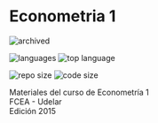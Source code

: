 # Econometria 1

![archived](https://img.shields.io/badge/lifecycle-archived-red.svg)


![languages](https://img.shields.io/github/languages/count/daczarne/udelar_econometria_1)
![top language](https://img.shields.io/github/languages/top/daczarne/udelar_econometria_1)


![repo size](https://img.shields.io/github/repo-size/daczarne/udelar_econometria_1)
![code size](https://img.shields.io/github/languages/code-size/daczarne/udelar_econometria_1)


Materiales del curso de Econometría 1  
FCEA - Udelar  
Edición 2015  
